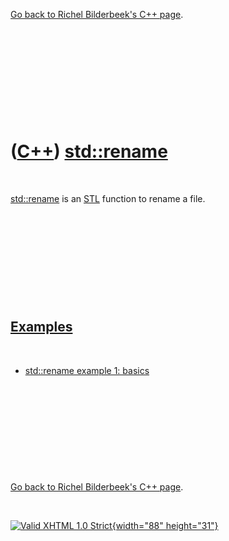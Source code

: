 

[Go back to Richel Bilderbeek's C++ page](Cpp.htm).

 

 

 

 

 

([C++](Cpp.htm)) [std::rename](CppRename.htm)
=============================================

 

[std::rename](CppRename.htm) is an [STL](CppStl.htm) function to rename
a file.

 

 

 

 

 

[Examples](CppExample.htm)
--------------------------

 

-   [std::rename example 1: basics](CppRenameExample1.htm)

 

 

 

 

 

[Go back to Richel Bilderbeek's C++ page](Cpp.htm).



 

[![Valid XHTML 1.0 Strict](valid-xhtml10.png){width="88"
height="31"}](http://validator.w3.org/check?uri=referer)

